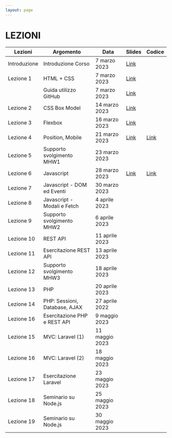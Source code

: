 ```yaml
---
layout: page
---
```


# LEZIONI

| Lezioni      | Argomento                        | Data           | Slides                          | Codice      |
|--------------|----------------------------------|----------------|-------------------------------  |-------------|
| Introduzione | Introduzione Corso               | 7 marzo 2023   | [Link](https://studentiunict-my.sharepoint.com/:b:/g/personal/simone_palazzo_unict_it/EdSBptq1Nu5Dm4QDfr_ECgkB_cMRUdgTpxGom12yCGhGtA?e=Lr14ZQ) |
| Lezione 1    | HTML + CSS                       | 7 marzo 2023   | [Link](https://studentiunict-my.sharepoint.com/:b:/g/personal/simone_palazzo_unict_it/EdBVB6XDU45HkG_e2uap-ZsBTgi-GHG_jJfFR3YCAMqSBg?e=eRl9W7) |
|              | Guida utilizzo GitHub            | 7 marzo 2023   | [Link](https://studentiunict-my.sharepoint.com/:b:/g/personal/simone_palazzo_unict_it/ERWnXg4DIuJDhQCY3yqbhYcBfgEt0d-U3G28Z5QiGAtTCQ?e=8OihXD) |
| Lezione 2    | CSS Box Model                    | 14 marzo 2023  | [Link](https://studentiunict-my.sharepoint.com/:b:/g/personal/simone_palazzo_unict_it/ERyp81di0s9JufMn-UQDBksBphvCxIewCbEjm19h3nIQmw?e=kySh0o) |
| Lezione 3    | Flexbox                          | 16 marzo 2023  | [Link](https://studentiunict-my.sharepoint.com/:b:/g/personal/simone_palazzo_unict_it/EcDQ47LYLGtAm3AgtIyuTEMBdSkS644a6a7Yi3B2aEoHzw?e=Ygb72T) |
| Lezione 4    | Position, Mobile                 | 21 marzo 2023  | [Link](https://studentiunict-my.sharepoint.com/:b:/g/personal/simone_palazzo_unict_it/ET9cCOqdA5lDkchgvDTVoCgBS4ooIPW8vCStCTA7HP8new?e=r9DjFP) | [Link](https://studentiunict-my.sharepoint.com/:u:/g/personal/simone_palazzo_unict_it/EaHcYyUl_WdJpyiNaS5__LQBhjnpRpZrN7kM_XRqEyN60A?e=SBd89X) |
| Lezione 5    | Supporto svolgimento MHW1        | 23 marzo 2023  | |
| Lezione 6    | Javascript                       | 28 marzo 2023  | [Link](https://studentiunict-my.sharepoint.com/:b:/g/personal/simone_palazzo_unict_it/EcmXnHf9BoBEuKcwap0rdVcBAVE_VLyi9Wpypz96SNOZ3Q?e=e6kTAl) | [Link](https://studentiunict-my.sharepoint.com/:u:/g/personal/simone_palazzo_unict_it/Ed6T1tBnKGFNpj82zvBxd0wB8P0HkTwjRpbXrkrtkA6YrA?e=yE8jkJ) |
| Lezione 7    | Javascript - DOM ed Eventi       | 30 marzo 2023  | |
| Lezione 8    | Javascript - Modali e Fetch      | 4 aprile 2023  | |
| Lezione 9    | Supporto svolgimento MHW2        | 6 aprile 2023  | |
| Lezione 10   | REST API                         | 11 aprile 2023 | |
| Lezione 11   | Esercitazione REST API           | 13 aprile 2023 | |
| Lezione 12   | Supporto svolgimento MHW3        | 18 aprile 2023 | |
| Lezione 13   | PHP                              | 20 aprile 2023 | |
| Lezione 14   | PHP: Sessioni, Database, AJAX    | 27 aprile 2022 | |
| Lezione 16   | Esercitazione PHP e REST API     | 9 maggio 2023  | |
| Lezione 15   | MVC: Laravel (1)                 | 11 maggio 2023 | |
| Lezione 16   | MVC: Laravel (2)                 | 18 maggio 2023 | |
| Lezione 17   | Esercitazione Laravel            | 23 maggio 2023 | |
| Lezione 18   | Seminario su Node.js             | 25 maggio 2023 | |
| Lezione 19   | Seminario su Node.js             | 30 maggio 2023 | |
